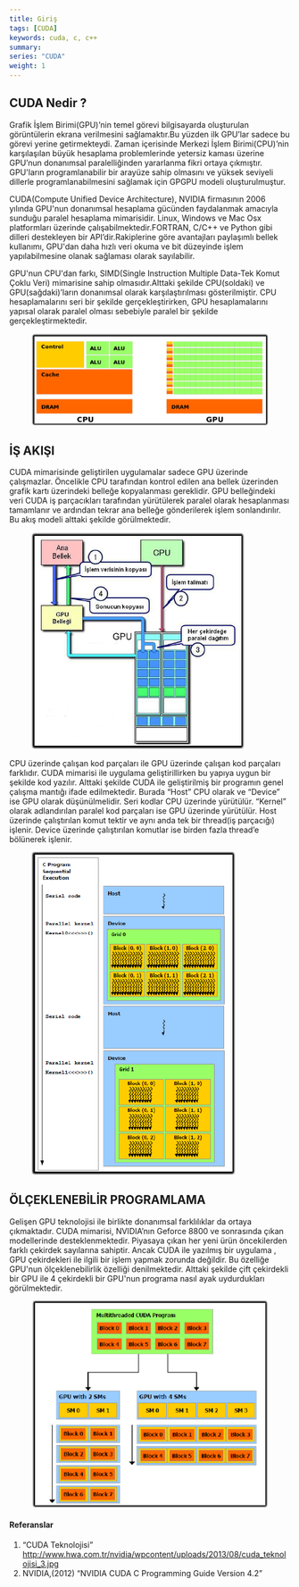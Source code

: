 ```yaml
---
title: Giriş
tags: [CUDA]
keywords: cuda, c, c++
summary:
series: "CUDA"
weight: 1
---
```

## CUDA Nedir ?
Grafik İşlem Birimi(GPU)’nin temel görevi bilgisayarda oluşturulan görüntülerin ekrana verilmesini sağlamaktır.Bu yüzden ilk GPU’lar sadece bu görevi yerine getirmekteydi. Zaman içerisinde Merkezi İşlem Birimi(CPU)’nin karşılaşılan büyük hesaplama problemlerinde yetersiz kaması üzerine GPU’nun donanımsal paralelliğinden yararlanma fikri ortaya çıkmıştır. GPU'ların programlanabilir bir arayüze sahip olmasını ve yüksek seviyeli dillerle programlanabilmesini sağlamak için GPGPU modeli oluşturulmuştur.

CUDA(Compute Unified Device Architecture), NVIDIA firmasının 2006 yılında GPU'nun donanımsal hesaplama gücünden faydalanmak amacıyla sunduğu paralel hesaplama mimarisidir. Linux, Windows ve Mac Osx platformları üzerinde çalışabilmektedir.FORTRAN, C/C++ ve Python gibi dilleri destekleyen bir API’dir.Rakiplerine göre avantajları paylaşımlı bellek kullanımı, GPU'dan daha hızlı veri okuma ve bit düzeyinde işlem yapılabilmesine olanak sağlaması olarak sayılabilir.

GPU'nun CPU'dan farkı, SIMD(Single Instruction Multiple Data-Tek Komut Çoklu Veri) mimarisine sahip olmasıdır.Alttaki şekilde CPU(soldaki) ve GPU(sağdaki)’ların donanımsal olarak karşılaştırılması gösterilmiştir. CPU hesaplamalarını seri bir şekilde gerçekleştirirken, GPU hesaplamalarını yapısal olarak paralel olması sebebiyle paralel bir şekilde gerçekleştirmektedir.
<figure>
    <img src="/assets/images/cpuVSgpu.png"></a>
</figure>

## İŞ AKIŞI
CUDA mimarisinde geliştirilen uygulamalar sadece GPU üzerinde çalışmazlar. Öncelikle CPU tarafından kontrol edilen ana bellek üzerinden grafik kartı üzerindeki belleğe kopyalanması gereklidir. GPU belleğindeki veri CUDA iş parçacıkları tarafından yürütülerek paralel olarak hesaplanması tamamlanır ve ardından tekrar ana belleğe gönderilerek işlem sonlandırılır. Bu akış modeli alttaki şekilde görülmektedir.
<figure>
    <img src="/assets/images/cuda1.png"></a>
</figure>

CPU üzerinde çalışan kod parçaları ile GPU üzerinde çalışan kod parçaları farklıdır. CUDA mimarisi ile uygulama geliştirillirken bu yapıya uygun bir şekilde kod yazılır. Alttaki şekilde CUDA ile geliştirilmiş bir programın genel çalışma mantığı ifade edilmektedir. Burada “Host” CPU olarak ve “Device” ise GPU olarak düşünülmelidir. Seri kodlar CPU üzerinde yürütülür. “Kernel” olarak adlandırılan paralel kod parçaları ise GPU üzerinde yürütülür. Host üzerinde çalıştırılan komut tektir ve aynı anda tek bir thread(iş parçacığı) işlenir. Device üzerinde çalıştırılan komutlar ise birden fazla thread’e bölünerek işlenir.

<figure>
    <img src="/assets/images/cuda2.png"></a>
</figure>

## ÖLÇEKLENEBİLİR PROGRAMLAMA
Gelişen GPU teknolojisi ile birlikte donanımsal farklılıklar da ortaya çıkmaktadır. CUDA mimarisi, NVIDIA’nın Geforce 8800 ve sonrasında çıkan modellerinde desteklenmektedir. Piyasaya çıkan her yeni ürün öncekilerden farklı çekirdek sayılarına sahiptir. Ancak CUDA ile yazılmış bir uygulama , GPU çekirdekleri ile ilgili bir işlem yapmak zorunda değildir. Bu özelliğe GPU'nun ölçeklenebilirlik özelliği denilmektedir. Alttaki şekilde çift çekirdekli bir GPU ile 4 çekirdekli bir GPU'nun programa nasıl ayak uydurdukları görülmektedir.

<figure>
    <img src="/assets/images/cuda3.png"></a>
</figure>

#### Referanslar

1. “CUDA Teknolojisi” http://www.hwa.com.tr/nvidia/wpcontent/uploads/2013/08/cuda_teknolojisi_3.jpg 
2. NVIDIA,(2012) “NVIDIA CUDA C Programming Guide Version 4.2”

